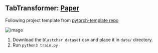 ## TabTransformer: [Paper](https://arxiv.org/pdf/2012.06678v1.pdf)


Following project template from [pytorch-template repo](https://github.com/victoresque/pytorch-template)

![image](https://user-images.githubusercontent.com/46635452/145711600-22e3ccf9-f45a-49b6-b029-2315e8767b80.png)

1. Download the `Blastchar dataset` csv and place it in `data/` directory.
2. Run `python3 train.py`